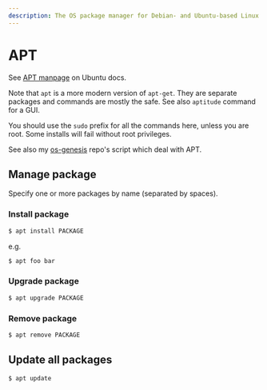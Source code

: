 ```yaml
---
description: The OS package manager for Debian- and Ubuntu-based Linux systems
---
```

# APT



See [APT manpage](https://manpages.ubuntu.com/manpages/trusty/man8/apt.8.html) on Ubuntu docs.

Note that `apt` is a more modern version of `apt-get`. They are separate packages and commands are mostly the safe. See also `aptitude` command for a GUI.

You should use the `sudo` prefix for all the commands here, unless you are root. Some installs will fail without root privileges.

See also my [os-genesis](https://github.com/MichaelCurrin/os-genesis/tree/master/genesis) repo's script which deal with APT.


## Manage package

Specify one or more packages by name (separated by spaces).

### Install package

```sh
$ apt install PACKAGE
```

e.g.

```sh
$ apt foo bar
```

### Upgrade package

```sh
$ apt upgrade PACKAGE
```

### Remove package

```sh
$ apt remove PACKAGE
```



## Update all packages

```sh
$ apt update
```
